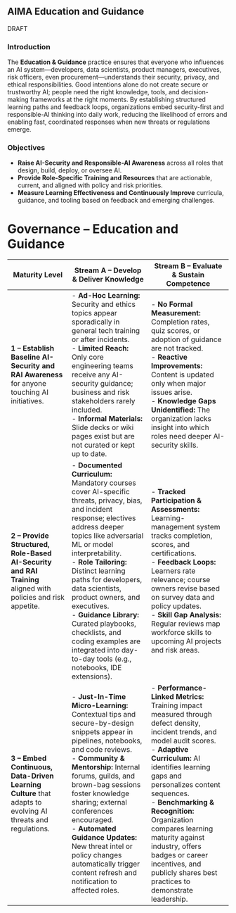 ## AIMA Education and Guidance  
DRAFT  

### Introduction  

The **Education & Guidance** practice ensures that everyone who influences an AI system—developers, data scientists, product managers, executives, risk officers, even procurement—understands their security, privacy, and ethical responsibilities. Good intentions alone do not create secure or trustworthy AI; people need the right knowledge, tools, and decision-making frameworks at the right moments. By establishing structured learning paths and feedback loops, organizations embed security-first and responsible-AI thinking into daily work, reducing the likelihood of errors and enabling fast, coordinated responses when new threats or regulations emerge.  

### Objectives  

- **Raise AI-Security and Responsible-AI Awareness** across all roles that design, build, deploy, or oversee AI.  
- **Provide Role-Specific Training and Resources** that are actionable, current, and aligned with policy and risk priorities.  
- **Measure Learning Effectiveness and Continuously Improve** curricula, guidance, and tooling based on feedback and emerging challenges.  

# Governance – Education and Guidance  

| Maturity Level | Stream A – Develop & Deliver Knowledge | Stream B – Evaluate & Sustain Competence |
|----------------|----------------------------------------|-----------------------------------------|
| **1 – Establish Baseline AI-Security and RAI Awareness** for anyone touching AI initiatives. | - **Ad-Hoc Learning:** Security and ethics topics appear sporadically in general tech training or after incidents.<br/>- **Limited Reach:** Only core engineering teams receive any AI-security guidance; business and risk stakeholders rarely included.<br/>- **Informal Materials:** Slide decks or wiki pages exist but are not curated or kept up to date. | - **No Formal Measurement:** Completion rates, quiz scores, or adoption of guidance are not tracked.<br/>- **Reactive Improvements:** Content is updated only when major issues arise.<br/>- **Knowledge Gaps Unidentified:** The organization lacks insight into which roles need deeper AI-security skills. |
| **2 – Provide Structured, Role-Based AI-Security and RAI Training** aligned with policies and risk appetite. | - **Documented Curriculum:** Mandatory courses cover AI-specific threats, privacy, bias, and incident response; electives address deeper topics like adversarial ML or model interpretability.<br/>- **Role Tailoring:** Distinct learning paths for developers, data scientists, product owners, and executives.<br/>- **Guidance Library:** Curated playbooks, checklists, and coding examples are integrated into day-to-day tools (e.g., notebooks, IDE extensions). | - **Tracked Participation & Assessments:** Learning-management system tracks completion, scores, and certifications.<br/>- **Feedback Loops:** Learners rate relevance; course owners revise based on survey data and policy updates.<br/>- **Skill Gap Analysis:** Regular reviews map workforce skills to upcoming AI projects and risk areas. |
| **3 – Embed Continuous, Data-Driven Learning Culture** that adapts to evolving AI threats and regulations. | - **Just-In-Time Micro-Learning:** Contextual tips and secure-by-design snippets appear in pipelines, notebooks, and code reviews.<br/>- **Community & Mentorship:** Internal forums, guilds, and brown-bag sessions foster knowledge sharing; external conferences encouraged.<br/>- **Automated Guidance Updates:** New threat intel or policy changes automatically trigger content refresh and notification to affected roles. | - **Performance-Linked Metrics:** Training impact measured through defect density, incident trends, and model audit scores.<br/>- **Adaptive Curriculum:** AI identifies learning gaps and personalizes content sequences.<br/>- **Benchmarking & Recognition:** Organization compares learning maturity against industry, offers badges or career incentives, and publicly shares best practices to demonstrate leadership. |

